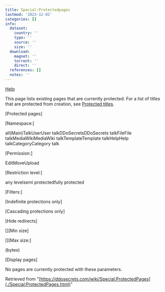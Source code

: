 ```yaml
---
title: Special:Protectedpages
lastmod: '2023-12-02'
categories: []
info:
  dataset:
    country: ''
    type: ''
    source: ''
    size: ''
  download:
    magnet: ''
    torrent: ''
    direct: ''
  references: []
  notes: ''
---
```




[Help](https://www.mediawiki.org/wiki/Special:MyLanguage/Help:Protected_pages)

This page lists existing pages that are currently protected. For a list
of titles that are protected from creation, see [Protected
titles](./Special:ProtectedTitles.html "Special:ProtectedTitles").

[Protected
pages]

[Namespace:]

all(Main)TalkUserUser talkDDoSecretsDDoSecrets talkFileFile
talkMediaWikiMediaWiki talkTemplateTemplate talkHelpHelp
talkCategoryCategory talk

[Permission:]

EditMoveUpload

[Restriction level:]

any levelsemi protectedfully protected

[Filters:]

[Indefinite protections
only]

[Cascading protections
only]

[Hide redirects]

[][Min
size]

[][Max
size:]

(bytes)

[Display
pages]

No pages are currently protected with these parameters.

Retrieved from
"[https://ddosecrets.com/wiki/Special:ProtectedPages](./Special:ProtectedPages.html)"


